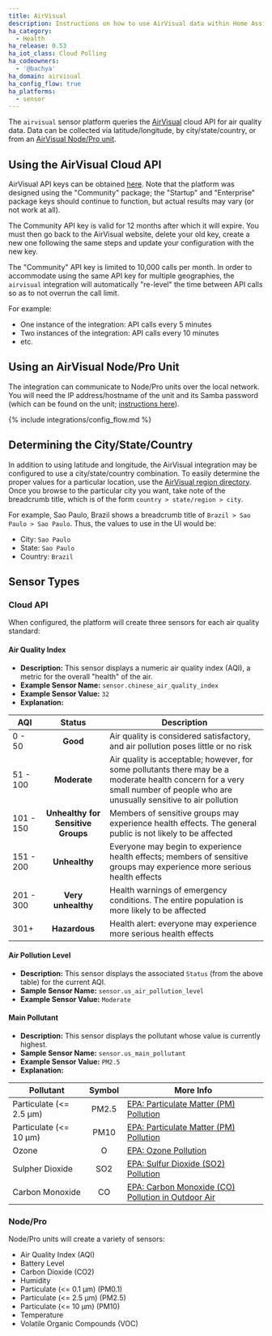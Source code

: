 ```yaml
---
title: AirVisual
description: Instructions on how to use AirVisual data within Home Assistant
ha_category:
  - Health
ha_release: 0.53
ha_iot_class: Cloud Polling
ha_codeowners:
  - '@bachya'
ha_domain: airvisual
ha_config_flow: true
ha_platforms:
  - sensor
---
```


The `airvisual` sensor platform queries the [AirVisual](https://www.iqair.com) cloud API for air quality data. Data can be collected via latitude/longitude, by city/state/country, or from an [AirVisual Node/Pro unit](https://www.iqair.com/air-quality-monitors/airvisual-pro).

## Using the AirVisual Cloud API

AirVisual API keys can be obtained [here](https://www.iqair.com/air-pollution-data-api). Note that the platform was designed using the "Community" package; the "Startup" and "Enterprise" package keys should continue to function, but actual results may vary (or not work at all).

The Community API key is valid for 12 months after which it will expire. You must then go back to the AirVisual website, delete your old key, create a new one following the same steps and update your configuration with the new key.

<div class='note warning'>

The "Community" API key is limited to 10,000 calls per month. In order to accommodate using the same API key for multiple geographies, the `airvisual` integration will automatically "re-level" the time between API calls so as to not overrun the call limit.

For example:

- One instance of the integration: API calls every 5 minutes
- Two instances of the integration: API calls every 10 minutes
- etc.

</div>

## Using an AirVisual Node/Pro Unit

The integration can communicate to Node/Pro units over the local network. You will need the IP address/hostname of the unit and its Samba password (which can be found on the unit; [instructions here](https://support.iqair.com/en/articles/3029331-download-the-airvisual-node-pro-s-data-using-samba)).

{% include integrations/config_flow.md %}

## Determining the City/State/Country

In addition to using latitude and longitude, the AirVisual integration may be configured to use a city/state/country combination. To easily determine the proper values for a particular location, use the [AirVisual region directory](https://www.iqair.com/world-air-quality). Once you browse to the particular city you want, take note of the breadcrumb title, which is of the form `country > state/region > city`.

For example, Sao Paulo, Brazil shows a breadcrumb title of `Brazil > Sao Paulo > Sao Paulo`. Thus, the values to use in the UI would be:

- City: `Sao Paulo`
- State: `Sao Paulo`
- Country: `Brazil`

## Sensor Types

### Cloud API

When configured, the platform will create three sensors for each air quality standard:

#### Air Quality Index

- **Description:** This sensor displays a numeric air quality index (AQI), a metric for the overall "health" of the air.
- **Example Sensor Name:** `sensor.chinese_air_quality_index`
- **Example Sensor Value:** `32`
- **Explanation:**

AQI | Status | Description
------- | :----------------: | ----------
0 - 50  | **Good** | Air quality is considered satisfactory, and air pollution poses little or no risk
51 - 100  | **Moderate** | Air quality is acceptable; however, for some pollutants there may be a moderate health concern for a very small number of people who are unusually sensitive to air pollution
101 - 150 | **Unhealthy for Sensitive Groups** | Members of sensitive groups may experience health effects. The general public is not likely to be affected
151 - 200 | **Unhealthy** | Everyone may begin to experience health effects; members of sensitive groups may experience more serious health effects
201 - 300 | **Very unhealthy** | Health warnings of emergency conditions. The entire population is more likely to be affected
301+ | **Hazardous** | Health alert: everyone may experience more serious health effects

#### Air Pollution Level

- **Description:** This sensor displays the associated `Status` (from the above table) for the current AQI.
- **Sample Sensor Name:** `sensor.us_air_pollution_level`
- **Example Sensor Value:** `Moderate`

#### Main Pollutant

- **Description:** This sensor displays the pollutant whose value is currently highest.
- **Sample Sensor Name:** `sensor.us_main_pollutant`
- **Example Sensor Value:** `PM2.5`
- **Explanation:**

Pollutant | Symbol | More Info
------- | :----------------: | ----------
Particulate (<= 2.5 μm) | PM2.5 | [EPA: Particulate Matter (PM) Pollution](https://www.epa.gov/pm-pollution)
Particulate (<= 10 μm) | PM10 | [EPA: Particulate Matter (PM) Pollution](https://www.epa.gov/pm-pollution)
Ozone | O | [EPA: Ozone Pollution](https://www.epa.gov/ozone-pollution)
Sulpher Dioxide | SO2 | [EPA: Sulfur Dioxide (SO2) Pollution](https://www.epa.gov/so2-pollution)
Carbon Monoxide | CO | [EPA: Carbon Monoxide (CO) Pollution in Outdoor Air](https://www.epa.gov/co-pollution)

### Node/Pro

Node/Pro units will create a variety of sensors:

- Air Quality Index (AQI)
- Battery Level
- Carbon Dioxide (CO2)
- Humidity
- Particulate (<= 0.1 μm) (PM0.1)
- Particulate (<= 2.5 μm) (PM2.5)
- Particulate (<= 10 μm) (PM10)
- Temperature
- Volatile Organic Compounds (VOC)
